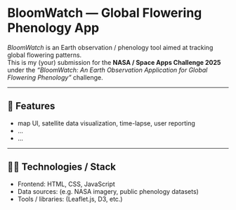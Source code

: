 # BloomWatch — Global Flowering Phenology App

_BloomWatch_ is an Earth observation / phenology tool aimed at tracking global flowering patterns.  
This is my (your) submission for the **NASA / Space Apps Challenge 2025** under the _“BloomWatch: An Earth Observation Application for Global Flowering Phenology”_ challenge.

---

## 📌 Features

- map UI, satellite data visualization, time-lapse, user reporting
- ...
- ...

---

## 🧑‍💻 Technologies / Stack

- Frontend: HTML, CSS, JavaScript
- Data sources: (e.g. NASA imagery, public phenology datasets)
- Tools / libraries: (Leaflet.js, D3, etc.)
